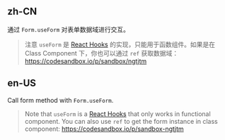 ## zh-CN

通过 `Form.useForm` 对表单数据域进行交互。

> 注意 `useForm` 是 [React Hooks](https://reactjs.org/docs/hooks-intro.html) 的实现，只能用于函数组件。如果是在 Class Component 下，你也可以通过 `ref` 获取数据域：https://codesandbox.io/p/sandbox/ngtjtm

## en-US

Call form method with `Form.useForm`.

> Note that `useForm` is a [React Hooks](https://reactjs.org/docs/hooks-intro.html) that only works in functional component. You can also use `ref` to get the form instance in class component: https://codesandbox.io/p/sandbox-ngtjtm
